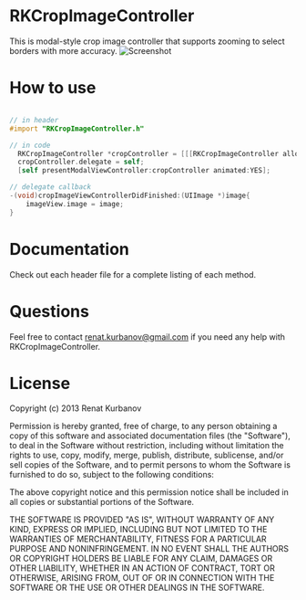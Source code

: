 RKCropImageController
=====================

This is modal-style crop image controller that supports zooming to select borders with more accuracy.
![Screenshot](https://github.com/ren6/RKCropImageController/raw/master/screenshot.png)

# How to use

``` objective-c

// in header
#import "RKCropImageController.h"

// in code
  RKCropImageController *cropController = [[[RKCropImageController alloc] initWithImage:imageView.image] autorelease];
  cropController.delegate = self;
  [self presentModalViewController:cropController animated:YES];

// delegate callback
-(void)cropImageViewControllerDidFinished:(UIImage *)image{
    imageView.image = image;
}
```

# Documentation
Check out each header file for a complete listing of each method.

# Questions
Feel free to contact renat.kurbanov@gmail.com if you need any help with RKCropImageController.

# License
Copyright (c) 2013 Renat Kurbanov

Permission is hereby granted, free of charge, to any person obtaining a copy
of this software and associated documentation files (the "Software"), to deal
in the Software without restriction, including without limitation the rights
to use, copy, modify, merge, publish, distribute, sublicense, and/or sell
copies of the Software, and to permit persons to whom the Software is
furnished to do so, subject to the following conditions:

The above copyright notice and this permission notice shall be included in
all copies or substantial portions of the Software.

THE SOFTWARE IS PROVIDED "AS IS", WITHOUT WARRANTY OF ANY KIND, EXPRESS OR
IMPLIED, INCLUDING BUT NOT LIMITED TO THE WARRANTIES OF MERCHANTABILITY,
FITNESS FOR A PARTICULAR PURPOSE AND NONINFRINGEMENT. IN NO EVENT SHALL THE
AUTHORS OR COPYRIGHT HOLDERS BE LIABLE FOR ANY CLAIM, DAMAGES OR OTHER
LIABILITY, WHETHER IN AN ACTION OF CONTRACT, TORT OR OTHERWISE, ARISING FROM,
OUT OF OR IN CONNECTION WITH THE SOFTWARE OR THE USE OR OTHER DEALINGS IN
THE SOFTWARE.
